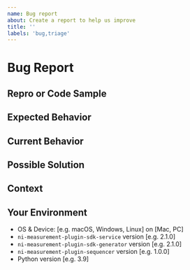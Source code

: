 ```yaml
---
name: Bug report
about: Create a report to help us improve
title: ''
labels: 'bug,triage'
---
```


<!---
Thanks for filing an issue! Before you submit, please read the following:

Search open/closed issues before submitting. Someone may have reported the same issue before.
-->

# Bug Report

<!--- Provide a general summary of the issue here -->

## Repro or Code Sample

<!-- Please provide steps to reproduce the issue and/or a code repository, gist, code snippet or sample files -->

## Expected Behavior

<!--- Tell us what should happen -->

## Current Behavior

<!--- Tell us what happens instead of the expected behavior -->
<!--- If you are seeing an error, please include the full error message and stack trace -->
<!--- If applicable, provide screenshots -->

## Possible Solution

<!--- Not obligatory, but suggest a fix/reason for the bug -->
<!--- Please let us know if you'd be willing to contribute the fix; we'd be happy to work with you -->

## Context

<!--- How has this issue affected you? What are you trying to accomplish? -->
<!--- Providing context helps us come up with a solution that is most useful in the real world -->

## Your Environment

<!--- Include as many relevant details as possible about the environment you experienced the bug in -->

* OS & Device: [e.g. macOS, Windows, Linux] on [Mac, PC]
* `ni-measurement-plugin-sdk-service` version [e.g. 2.1.0]
* `ni-measurement-plugin-sdk-generator` version [e.g. 2.1.0]
* `ni-measurement-plugin-sequencer` version [e.g. 1.0.0]
* Python version [e.g. 3.9]
